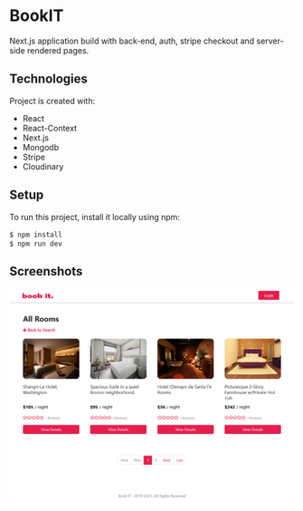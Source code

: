 # BookIT

Next.js application build with back-end, auth, stripe checkout and server-side rendered pages.

## Technologies

Project is created with:

- React
- React-Context
- Next.js
- Mongodb
- Stripe
- Cloudinary

## Setup

To run this project, install it locally using npm:

```
$ npm install
$ npm run dev
```

## Screenshots

![Example screenshot](./git-readme/Screenshot-2022-04-11-root.png)
